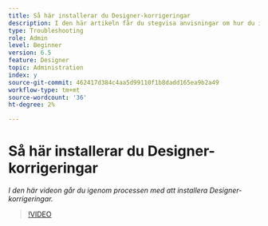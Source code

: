 ```yaml
---
title: Så här installerar du Designer-korrigeringar
description: I den här artikeln får du stegvisa anvisningar om hur du installerar AEM Forms Designer-korrigeringsfiler
type: Troubleshooting
role: Admin
level: Beginner
version: 6.5
feature: Designer
topic: Administration
index: y
source-git-commit: 462417d384c4aa5d99110f1b8dadd165ea9b2a49
workflow-type: tm+mt
source-wordcount: '36'
ht-degree: 2%

---
```



# Så här installerar du Designer-korrigeringar

*I den här videon går du igenom processen med att installera Designer-korrigeringar.*

>[!VIDEO](https://video.tv.adobe.com/v/335504?quality=9&learn=on)

